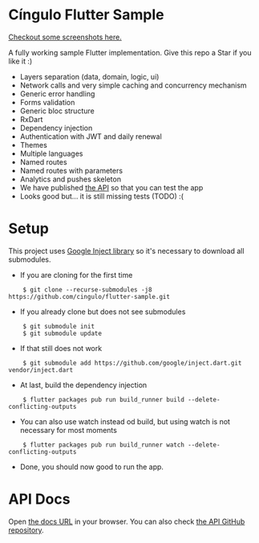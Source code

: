 # Cíngulo Flutter Sample

[Checkout some screenshots here.](https://github.com/cingulo/flutter-sample/tree/develop/screenshots)

A fully working sample Flutter implementation. Give this repo a Star if you like it :)

- Layers separation (data, domain, logic, ui)
- Network calls and very simple caching and concurrency mechanism
- Generic error handling
- Forms validation
- Generic bloc structure
- RxDart
- Dependency injection
- Authentication with JWT and daily renewal
- Themes
- Multiple languages
- Named routes
- Named routes with parameters
- Analytics and pushes skeleton
- We have published [the API](https://api-sample.cingulo.com/docs) so that you can test the app
- Looks good but... it is still missing tests (TODO) :(

# Setup

This project uses [Google Inject library](https://github.com/google/inject.dart) so it's necessary to download all submodules.

- If you are cloning for the first time

```
    $ git clone --recurse-submodules -j8 https://github.com/cingulo/flutter-sample.git
```

- If you already clone but does not see submodules

```
    $ git submodule init
    $ git submodule update
```

- If that still does not work

```
    $ git submodule add https://github.com/google/inject.dart.git vendor/inject.dart
```

- At last, build the dependency injection

```
    $ flutter packages pub run build_runner build --delete-conflicting-outputs
```

- You can also use watch instead od build, but using watch is not necessary for most moments

```
    $ flutter packages pub run build_runner watch --delete-conflicting-outputs
```

- Done, you should now good to run the app.

# API Docs

Open [the docs URL](https://api-sample.cingulo.com/docs) in your browser. You can also check [the API GitHub repository](https://github.com/cingulo/api-sample).
